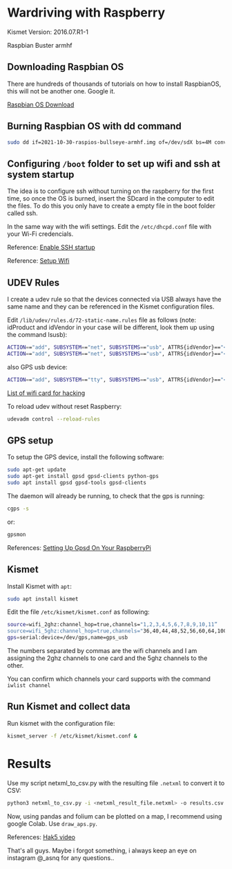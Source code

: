 # Wardriving with Raspberry

Kismet Version: 2016.07.R1-1

Raspbian Buster armhf

## Downloading Raspbian OS
There are hundreds of thousands of tutorials on how to install RaspbianOS, this will not be another one. Google it.

[Raspbian OS Download](https://www.raspberrypi.com/software/operating-systems/)

## Burning Raspbian OS with dd command

```bash
sudo dd if=2021-10-30-raspios-bullseye-armhf.img of=/dev/sdX bs=4M conv=fsync status=progress
```

## Configuring `/boot` folder to set up wifi and ssh at system startup

The idea is to configure ssh without turning on the raspberry for the first time, so once the OS is burned, insert the SDcard in the computer to edit the files. To do this you only have to create a empty file in the boot folder called ssh.

In the same way with the wifi settings. Edit the `/etc/dhcpd.conf` file with your Wi-Fi credencials.

Reference: [Enable SSH startup](https://pimylifeup.com/raspberry-pi-enable-ssh-boot/)

Reference: [Setup Wifi](https://pimylifeup.com/raspberry-pi-static-ip-address/)

## UDEV Rules
I create a udev rule so that the devices connected via USB always have the same name and they can be referenced in the Kismet configuration files.

Edit `/lib/udev/rules.d/72-static-name.rules` file as follows (note: idProduct and idVendor in your case will be different, look them up using the command lsusb):
```bash
ACTION=="add", SUBSYSTEM=="net", SUBSYSTEMS=="usb", ATTRS{idVendor}=="<your_id>", ATTRS{idProduct}=="<your_id>", NAME="wifi_2ghz"
ACTION=="add", SUBSYSTEM=="net", SUBSYSTEMS=="usb", ATTRS{idVendor}=="<your_id>", ATTRS{idProduct}=="<your_id>", NAME="wifi_5ghz"
```
also GPS usb device:
```bash
ACTION=="add", SUBSYSTEM=="tty", SUBSYSTEMS=="usb", ATTRS{idVendor}=="<your_id>", ATTRS{idProduct}=="<your_id>", MDOE="0666”, SYMLINK+=”gps”
```
[List of wifi card for hacking](https://github.com/v1s1t0r1sh3r3/airgeddon/wiki/Cards%20and%20Chipsets)

To reload udev without reset Raspberry:
```bash
udevadm control --reload-rules
```

## GPS setup
To setup the GPS device, install the following software:
```bash
sudo apt-get update
sudo apt-get install gpsd gpsd-clients python-gps
sudo apt install gpsd gpsd-tools gpsd-clients
```
The daemon will already be running, to check that the gps is running: 
```bash
cgps -s
```
or:
```bash
gpsmon
```


References: [Setting Up Gpsd On Your RaspberryPi](https://michaelbergeron.com/blog/gpsd-raspberrypi)

## Kismet

Install Kismet with `apt`:
```bash
sudo apt install kismet
```
Edit the file `/etc/kismet/kismet.conf` as following:
```bash
source=wifi_2ghz:channel_hop=true,channels="1,2,3,4,5,6,7,8,9,10,11”
source=wifi_5ghz:channel_hop=true,channels="36,40,44,48,52,56,60,64,100,104,108,112,116, 120, 128, 132, 136, 140, 144, 149”
gps=serial:device=/dev/gps,name=gps_usb
```
The numbers separated by commas are the wifi channels and I am assigning the 2ghz channels to one card and the 5ghz channels to the other.

You can confirm which channels your card supports with the command `iwlist channel`

## Run Kismet and collect data
Run kismet with the configuration file:
```bash
kismet_server -f /etc/kismet/kismet.conf &
```

# Results

Use my script netxml_to_csv.py with the resulting file `.netxml` to convert it to CSV:
```bash
python3 netxml_to_csv.py -i <netxml_result_file.netxml> -o results.csv
```
Now, using pandas and folium can be plotted on a map, I recommend using google Colab. Use `draw_aps.py`.

References: [Hak5 video](https://www.youtube.com/watch?v=pFHUPs51CRQ)


That's all guys. Maybe i forgot something, i always keep an eye on instagram @_asnq for any questions..
